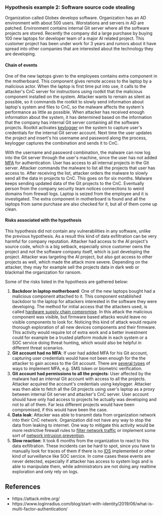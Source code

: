 ### Hypothesis example 2: Software source code stealing

Organization called Globex develops software. Organization has an AD environment with about 500 users. Worstations and servers in AD are patched. Environment contains internal Git server where all the software projects are stored. Recently the company did a large purchase by buying 100 new laptops for developer team of a major AI related project. This customer project has been under work for 3 years and rumors about it have spread into other companies that are interested about the technology they are developing.

#### Chain of events

One of the new laptops given to the employees contains extra component in the motherboard. This component gives remote access to the laptop by a malicious actor. When the laptop is first time put into use, it calls to the attacker's CnC server for instructions using rootkit that the malicious component installed on the system. Attacker wants to remain as silent as possible, so it commands the rootkit to slowly send information about laptop's system and files to CnC, so the malware affects the system's performance as little as possible. When attacker has received enough information about the system, it has determined based on the information that the company has internal Git server containing all the software projects. Rootkit activates [keylogger](../../../Data%20Collection/tactics/Credential%20Access/T1056/T1056.001/README.md) on the system to capture user's credentials for the internal Git server account. Next time the user updates the project and insert's his username and password along the process, keylogger captures the combination and sends it to CnC.

With the username and password combination, the malware can now log into the Git server through the user's machine, since the user has not added [MFA](https://attack.mitre.org/mitigations/M1032/) for authentication. User has access to all internal projects in the Git server. Attacker commands the malware to list all the projects that user has access to. After receiving the list, attacker orders the malware to slowly send all the data in projects to CnC. This goes on for six months. Malware keeps sending updated data of the Git projects to the CnC. Eventually person from the company security team notices connections to weird domains from firewall logs. Laptop is seized from the employee and it is investigated. The extra component in motherboard is found and all the laptops from same purchase are also checked for it, but all of them come up clean.

#### Risks associated with the hypothesis

This hypothesis did not contain any vulnerabilities in any software, unlike the previous hypothesis. As a result this kind of data exfiltration can be very harmful for company reputation. Attacker had access to the AI project's source code, which is a big setback, especially since customer owns the project and not the software company itself, which is just developing the project. Attacker was targeting the AI project, but also got access to other projects as well, which made the attack more severe. Depending on the attacker, they may for example sell the projects data in dark web or blackmail the organization for ransom.

Some of the risks listed in the hypothesis are gathered below:

<ol>
    <li><b>Backdoor in laptop motherboard</b>: One of the new laptops bought had a malicious component attached to it. This component established backdoor to the laptop for attackers interested in the software they were developing. The method for initial access that the attackers used, is called <a href="https://attack.mitre.org/techniques/T1195/003/">hardware supply chain compromise</a>. In this attack the malicious component was visible, but firmware based attacks would leave no visible components to look for. Noticing this kind of attack would require thorough exploration of all new devices components and their firmware. This activity would require lot of extra work and a better investment could for example be a trusted platform module in each system or a SOC service doing threat hunting, which would also be helpful in different threat scenarios.</li>
    <li><b>Git account had no MFA</b>: If user had added MFA for his Git account, capturing user credentials would have not been enough for the the attacker to gain access to the Git account. There are <a href="https://www.loginradius.com/blog/start-with-identity/2019/06/what-is-multi-factor-authentication/">several types</a> of ways to implement MFA, e.g. SMS token or biometric verification.</li>
    <li><b>Git account had permissions to all the projects</b>: User affected by the malware had an internal Git account with access to all the projects. Attacker acquired the account's credentials using keylogger. Attacker was then able to fetch all the Git projects using user's laptop as a proxy between internal Git server and attacker's CnC server. User account should have only had access to projects he actually was developing and not to all of them. Far less different projects would have been compromised, if this would have been the case.</li>
    <li><b>Data leak</b>: Attacker was able to transmit data from organization network into their CnC network. Organization did not have any way to stop the data from leaking to internet. One way to mitigate this activity would be more restrictive firewall rules to <a href="https://attack.mitre.org/mitigations/M1037/">filter network traffic</a> or implement some sort of <a href="https://attack.mitre.org/mitigations/M1031/">network intrusion prevention</a>.</li>
    <li><b>Slow reaction</b>: It took 6 months from the organization to react to this data exfiltration. These incidents can be hard to spot, since you have to manually look for traces of them if there is no <a href="../../../../Preparation/Security Controls/IDS%2fIPS">IDS</a> implemented or other kind of surveillance like SOC sercice. In come cases these events are never detected, especially if attacker has access to system logs and is able to manipulate them, while administrators are not doing any realtime exploration and only rely on logs.</li>
</ol>

## References

<ul>
    <li>https://attack.mitre.org/</li>
    <li>https://www.loginradius.com/blog/start-with-identity/2019/06/what-is-multi-factor-authentication/</li>
</ul>

